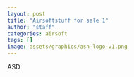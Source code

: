 ```yaml
---
layout: post
title: "Airsoftstuff for sale 1"
author: "staff"
categories: airsoft
tags: []
image: assets/graphics/asn-logo-v1.png
---
```


ASD
